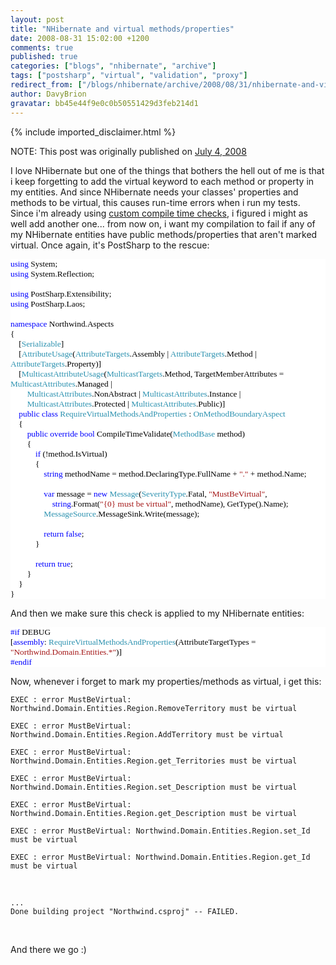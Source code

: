 ```yaml
---
layout: post
title: "NHibernate and virtual methods/properties"
date: 2008-08-31 15:02:00 +1200
comments: true
published: true
categories: ["blogs", "nhibernate", "archive"]
tags: ["postsharp", "virtual", "validation", "proxy"]
redirect_from: ["/blogs/nhibernate/archive/2008/08/31/nhibernate-and-virtual-methods-properties.aspx/"]
author: DavyBrion
gravatar: bb45e44f9e0c0b50551429d3feb214d1
---
```

{% include imported_disclaimer.html %}
<p>NOTE: This post was originally published on <a href="http://davybrion.com/blog/2008/05/nhibernate-and-virtual-methodsproperties/">July 4, 2008</a>
</p>
<p>
I love NHibernate but one of the things that bothers the hell out of me is that i keep forgetting to add the virtual keyword to each method or property in my entities.  And since NHibernate needs your classes' properties and methods to be virtual, this causes run-time errors when i run my tests. Since i'm already using <a href="http://davybrion.com/blog/2008/05/creating-sanity-checks/">custom compile time checks</a>, i figured i might as well add another one... from now on, i want my compilation to fail if any of my NHibernate entities have public methods/properties that aren't marked virtual.
Once again, it's PostSharp to the rescue:
<code>
</code></p>
<div style="font-family: Consolas; font-size: 10pt; color: black; background: white;">
<p style="margin: 0px;"><span style="color: blue;">using</span> System;</p>
<p style="margin: 0px;"><span style="color: blue;">using</span> System.Reflection;</p>
<p style="margin: 0px;">&nbsp;</p>
<p style="margin: 0px;"><span style="color: blue;">using</span> PostSharp.Extensibility;</p>
<p style="margin: 0px;"><span style="color: blue;">using</span> PostSharp.Laos;</p>
<p style="margin: 0px;">&nbsp;</p>
<p style="margin: 0px;"><span style="color: blue;">namespace</span> Northwind.Aspects</p>
<p style="margin: 0px;">{</p>
<p style="margin: 0px;">&nbsp;&nbsp;&nbsp; [<span style="color: #2b91af;">Serializable</span>]</p>
<p style="margin: 0px;">&nbsp;&nbsp;&nbsp; [<span style="color: #2b91af;">AttributeUsage</span>(<span style="color: #2b91af;">AttributeTargets</span>.Assembly | <span style="color: #2b91af;">AttributeTargets</span>.Method | <span style="color: #2b91af;">AttributeTargets</span>.Property)]</p>
<p style="margin: 0px;">&nbsp;&nbsp;&nbsp; [<span style="color: #2b91af;">MulticastAttributeUsage</span>(<span style="color: #2b91af;">MulticastTargets</span>.Method, TargetMemberAttributes = <span style="color: #2b91af;">MulticastAttributes</span>.Managed | </p>
<p style="margin: 0px;">&nbsp;&nbsp;&nbsp; &nbsp;&nbsp;&nbsp; <span style="color: #2b91af;">MulticastAttributes</span>.NonAbstract | <span style="color: #2b91af;">MulticastAttributes</span>.Instance | </p>
<p style="margin: 0px;">&nbsp;&nbsp;&nbsp; &nbsp;&nbsp;&nbsp; <span style="color: #2b91af;">MulticastAttributes</span>.Protected | <span style="color: #2b91af;">MulticastAttributes</span>.Public)]</p>
<p style="margin: 0px;">&nbsp;&nbsp;&nbsp; <span style="color: blue;">public</span> <span style="color: blue;">class</span> <span style="color: #2b91af;">RequireVirtualMethodsAndProperties</span> : <span style="color: #2b91af;">OnMethodBoundaryAspect</span></p>
<p style="margin: 0px;">&nbsp;&nbsp;&nbsp; {</p>
<p style="margin: 0px;">&nbsp;&nbsp;&nbsp; &nbsp;&nbsp;&nbsp; <span style="color: blue;">public</span> <span style="color: blue;">override</span> <span style="color: blue;">bool</span> CompileTimeValidate(<span style="color: #2b91af;">MethodBase</span> method)</p>
<p style="margin: 0px;">&nbsp;&nbsp;&nbsp; &nbsp;&nbsp;&nbsp; {</p>
<p style="margin: 0px;">&nbsp;&nbsp;&nbsp; &nbsp;&nbsp;&nbsp; &nbsp;&nbsp;&nbsp; <span style="color: blue;">if</span> (!method.IsVirtual)</p>
<p style="margin: 0px;">&nbsp;&nbsp;&nbsp; &nbsp;&nbsp;&nbsp; &nbsp;&nbsp;&nbsp; {</p>
<p style="margin: 0px;">&nbsp;&nbsp;&nbsp; &nbsp;&nbsp;&nbsp; &nbsp;&nbsp;&nbsp; &nbsp;&nbsp;&nbsp; <span style="color: blue;">string</span> methodName = method.DeclaringType.FullName + <span style="color: #a31515;">"."</span> + method.Name;</p>
<p style="margin: 0px;">&nbsp;</p>
<p style="margin: 0px;">&nbsp;&nbsp;&nbsp; &nbsp;&nbsp;&nbsp; &nbsp;&nbsp;&nbsp; &nbsp;&nbsp;&nbsp; <span style="color: blue;">var</span> message = <span style="color: blue;">new</span> <span style="color: #2b91af;">Message</span>(<span style="color: #2b91af;">SeverityType</span>.Fatal, <span style="color: #a31515;">"MustBeVirtual"</span>,</p>
<p style="margin: 0px;">&nbsp;&nbsp;&nbsp; &nbsp;&nbsp;&nbsp; &nbsp;&nbsp;&nbsp; &nbsp;&nbsp;&nbsp; &nbsp;&nbsp;&nbsp; <span style="color: blue;">string</span>.Format(<span style="color: #a31515;">"{0} must be virtual"</span>, methodName), GetType().Name);</p>
<p style="margin: 0px;">&nbsp;&nbsp;&nbsp; &nbsp;&nbsp;&nbsp; &nbsp;&nbsp;&nbsp; &nbsp;&nbsp;&nbsp; <span style="color: #2b91af;">MessageSource</span>.MessageSink.Write(message);</p>
<p style="margin: 0px;">&nbsp;</p>
<p style="margin: 0px;">&nbsp;&nbsp;&nbsp; &nbsp;&nbsp;&nbsp; &nbsp;&nbsp;&nbsp; &nbsp;&nbsp;&nbsp; <span style="color: blue;">return</span> <span style="color: blue;">false</span>;</p>
<p style="margin: 0px;">&nbsp;&nbsp;&nbsp; &nbsp;&nbsp;&nbsp; &nbsp;&nbsp;&nbsp; }</p>
<p style="margin: 0px;">&nbsp;</p>
<p style="margin: 0px;">&nbsp;&nbsp;&nbsp; &nbsp;&nbsp;&nbsp; &nbsp;&nbsp;&nbsp; <span style="color: blue;">return</span> <span style="color: blue;">true</span>;</p>
<p style="margin: 0px;">&nbsp;&nbsp;&nbsp; &nbsp;&nbsp;&nbsp; }</p>
<p style="margin: 0px;">&nbsp;&nbsp;&nbsp; }</p>
<p style="margin: 0px;">}</p>
</div>
<p>

And then we make sure this check is applied to my NHibernate entities:
<code>
</code></p>
<div style="font-family: Consolas; font-size: 10pt; color: black; background: white;">
<p style="margin: 0px;"><span style="color: blue;">#if</span> DEBUG</p>
<p style="margin: 0px;">[<span style="color: blue;">assembly</span>: <span style="color: #2b91af;">RequireVirtualMethodsAndProperties</span>(AttributeTargetTypes = <span style="color: #a31515;">"Northwind.Domain.Entities.*"</span>)]</p>
<p style="margin: 0px;"><span style="color: blue;">#endif</span></p>
</div>
<p>

Now, whenever i forget to mark my properties/methods as virtual, i get this:
<code>
</code></p>
<p><code>EXEC : error MustBeVirtual: Northwind.Domain.Entities.Region.RemoveTerritory must be virtual
</code></p>
<p><code>EXEC : error MustBeVirtual: Northwind.Domain.Entities.Region.AddTerritory must be virtual
</code></p>
<p><code>EXEC : error MustBeVirtual: Northwind.Domain.Entities.Region.get_Territories must be virtual
</code></p>
<p><code>EXEC : error MustBeVirtual: Northwind.Domain.Entities.Region.set_Description must be virtual
</code></p>
<p><code>EXEC : error MustBeVirtual: Northwind.Domain.Entities.Region.get_Description must be virtual
</code></p>
<p><code>EXEC : error MustBeVirtual: Northwind.Domain.Entities.Region.set_Id must be virtual
</code></p>
<p><code>EXEC : error MustBeVirtual: Northwind.Domain.Entities.Region.get_Id must be virtual
</code></p>
<p>&nbsp;</p>
<p><code>...
Done building project "Northwind.csproj" -- FAILED.
</code></p>
<p>&nbsp;</p>
<p>
And there we go :)</p>
